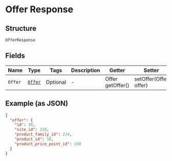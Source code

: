 
# Offer Response

## Structure

`OfferResponse`

## Fields

| Name | Type | Tags | Description | Getter | Setter |
|  --- | --- | --- | --- | --- | --- |
| `Offer` | [`Offer`](../../doc/models/offer.md) | Optional | - | Offer getOffer() | setOffer(Offer offer) |

## Example (as JSON)

```json
{
  "offer": {
    "id": 28,
    "site_id": 210,
    "product_family_id": 224,
    "product_id": 30,
    "product_price_point_id": 150
  }
}
```

